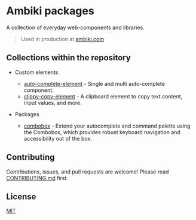 # Ambiki packages

A collection of everyday web-components and libraries.

> Used in production at [ambiki.com](https://ambiki.com)

## Collections within the repository

- Custom elements
  - [auto-complete-element](./custom-elements/auto-complete-element/) - Single and multi auto-complete component.
  - [clippy-copy-element](./custom-elements/clippy-copy-element/) - A clipboard element to copy text content, input values, and more.

- Packages
  - [combobox](./packages/combobox) - Extend your autocomplete and command palette using the Combobox, which provides robust keyboard navigation and accessibility out of the box.

## Contributing

Contributions, issues, and pull requests are welcome! Please read [CONTRIBUTING.md](./CONTRIBUTING.md) first.

## License

[MIT](./MIT-LICENSE)
